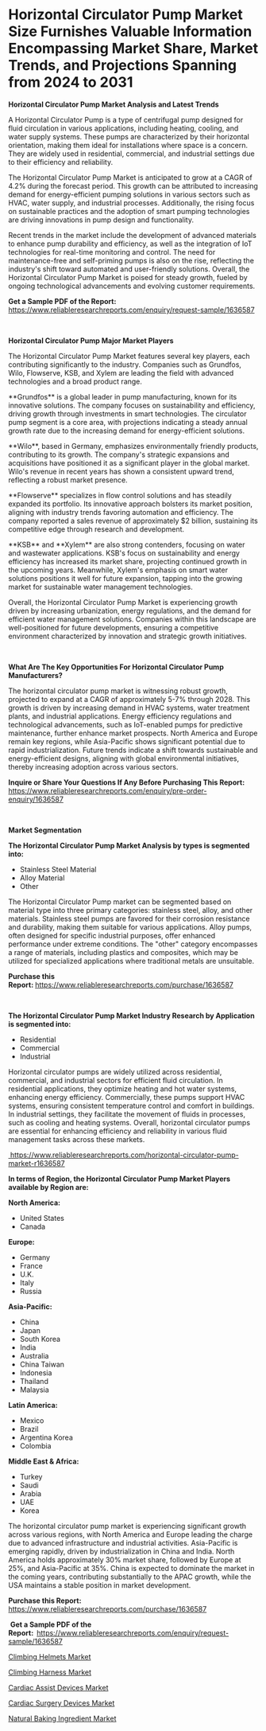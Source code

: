 <p><h1>Horizontal Circulator Pump Market Size Furnishes Valuable Information Encompassing Market Share, Market Trends, and Projections Spanning from 2024 to 2031</h1></p><p><strong>Horizontal Circulator Pump Market Analysis and Latest Trends</strong></p>
<p><p>A Horizontal Circulator Pump is a type of centrifugal pump designed for fluid circulation in various applications, including heating, cooling, and water supply systems. These pumps are characterized by their horizontal orientation, making them ideal for installations where space is a concern. They are widely used in residential, commercial, and industrial settings due to their efficiency and reliability.</p><p>The Horizontal Circulator Pump Market is anticipated to grow at a CAGR of 4.2% during the forecast period. This growth can be attributed to increasing demand for energy-efficient pumping solutions in various sectors such as HVAC, water supply, and industrial processes. Additionally, the rising focus on sustainable practices and the adoption of smart pumping technologies are driving innovations in pump design and functionality.</p><p>Recent trends in the market include the development of advanced materials to enhance pump durability and efficiency, as well as the integration of IoT technologies for real-time monitoring and control. The need for maintenance-free and self-priming pumps is also on the rise, reflecting the industry's shift toward automated and user-friendly solutions. Overall, the Horizontal Circulator Pump Market is poised for steady growth, fueled by ongoing technological advancements and evolving customer requirements.</p></p>
<p><strong>Get a Sample PDF of the Report:&nbsp;</strong> <a href="https://www.reliableresearchreports.com/enquiry/request-sample/1636587">https://www.reliableresearchreports.com/enquiry/request-sample/1636587</a></p>
<p>&nbsp;</p>
<p><strong>Horizontal Circulator Pump Major Market Players</strong></p>
<p><p>The Horizontal Circulator Pump Market features several key players, each contributing significantly to the industry. Companies such as Grundfos, Wilo, Flowserve, KSB, and Xylem are leading the field with advanced technologies and a broad product range.</p><p>**Grundfos** is a global leader in pump manufacturing, known for its innovative solutions. The company focuses on sustainability and efficiency, driving growth through investments in smart technologies. The circulator pump segment is a core area, with projections indicating a steady annual growth rate due to the increasing demand for energy-efficient solutions.</p><p>**Wilo**, based in Germany, emphasizes environmentally friendly products, contributing to its growth. The company's strategic expansions and acquisitions have positioned it as a significant player in the global market. Wilo's revenue in recent years has shown a consistent upward trend, reflecting a robust market presence.</p><p>**Flowserve** specializes in flow control solutions and has steadily expanded its portfolio. Its innovative approach bolsters its market position, aligning with industry trends favoring automation and efficiency. The company reported a sales revenue of approximately $2 billion, sustaining its competitive edge through research and development.</p><p>**KSB** and **Xylem** are also strong contenders, focusing on water and wastewater applications. KSB's focus on sustainability and energy efficiency has increased its market share, projecting continued growth in the upcoming years. Meanwhile, Xylem's emphasis on smart water solutions positions it well for future expansion, tapping into the growing market for sustainable water management technologies.</p><p>Overall, the Horizontal Circulator Pump Market is experiencing growth driven by increasing urbanization, energy regulations, and the demand for efficient water management solutions. Companies within this landscape are well-positioned for future developments, ensuring a competitive environment characterized by innovation and strategic growth initiatives.</p></p>
<p>&nbsp;</p>
<p><strong>What Are The Key Opportunities For Horizontal Circulator Pump Manufacturers?</strong></p>
<p><p>The horizontal circulator pump market is witnessing robust growth, projected to expand at a CAGR of approximately 5-7% through 2028. This growth is driven by increasing demand in HVAC systems, water treatment plants, and industrial applications. Energy efficiency regulations and technological advancements, such as IoT-enabled pumps for predictive maintenance, further enhance market prospects. North America and Europe remain key regions, while Asia-Pacific shows significant potential due to rapid industrialization. Future trends indicate a shift towards sustainable and energy-efficient designs, aligning with global environmental initiatives, thereby increasing adoption across various sectors.</p></p>
<p><strong>Inquire or Share Your Questions If Any Before Purchasing This Report:</strong> <a href="https://www.reliableresearchreports.com/enquiry/pre-order-enquiry/1636587">https://www.reliableresearchreports.com/enquiry/pre-order-enquiry/1636587</a></p>
<p>&nbsp;</p>
<p><strong>Market Segmentation</strong></p>
<p><strong>The Horizontal Circulator Pump Market Analysis by types is segmented into:</strong></p>
<p><ul><li>Stainless Steel Material</li><li>Alloy Material</li><li>Other</li></ul></p>
<p><p>The Horizontal Circulator Pump market can be segmented based on material type into three primary categories: stainless steel, alloy, and other materials. Stainless steel pumps are favored for their corrosion resistance and durability, making them suitable for various applications. Alloy pumps, often designed for specific industrial purposes, offer enhanced performance under extreme conditions. The "other" category encompasses a range of materials, including plastics and composites, which may be utilized for specialized applications where traditional metals are unsuitable.</p></p>
<p><strong>Purchase this Report:&nbsp;</strong><a href="https://www.reliableresearchreports.com/purchase/1636587">https://www.reliableresearchreports.com/purchase/1636587</a></p>
<p>&nbsp;</p>
<p><strong>The Horizontal Circulator Pump Market Industry Research by Application is segmented into:</strong></p>
<p><ul><li>Residential</li><li>Commercial</li><li>Industrial</li></ul></p>
<p><p>Horizontal circulator pumps are widely utilized across residential, commercial, and industrial sectors for efficient fluid circulation. In residential applications, they optimize heating and hot water systems, enhancing energy efficiency. Commercially, these pumps support HVAC systems, ensuring consistent temperature control and comfort in buildings. In industrial settings, they facilitate the movement of fluids in processes, such as cooling and heating systems. Overall, horizontal circulator pumps are essential for enhancing efficiency and reliability in various fluid management tasks across these markets.</p></p>
<p><a href="https://www.reliableresearchreports.com/horizontal-circulator-pump-market-r1636587">&nbsp;https://www.reliableresearchreports.com/horizontal-circulator-pump-market-r1636587</a></p>
<p><strong>In terms of Region, the Horizontal Circulator Pump Market Players available by Region are:</strong></p>
<p>
    <p> <strong> North America: </strong>
        <ul>
            <li>United States</li>
            <li>Canada</li>
        </ul>
        </p> 
    <p> <strong> Europe: </strong>
        <ul>
            <li>Germany</li>
            <li>France</li>
            <li>U.K.</li>
            <li>Italy</li>
            <li>Russia</li>
        </ul>
        </p> 
    <p> <strong> Asia-Pacific: </strong>
        <ul>
            <li>China</li>
            <li>Japan</li>
            <li>South Korea</li>
            <li>India</li>
            <li>Australia</li>
            <li>China Taiwan</li>
            <li>Indonesia</li>
            <li>Thailand</li>
            <li>Malaysia</li>
        </ul>
        </p> 
    <p> <strong> Latin America: </strong>
        <ul>
            <li>Mexico</li>
            <li>Brazil</li>
            <li>Argentina Korea</li>
            <li>Colombia</li>
        </ul>
        </p> 
    <p> <strong> Middle East & Africa: </strong>
        <ul>
            <li>Turkey</li>
            <li>Saudi</li>
            <li>Arabia</li>
            <li>UAE</li>
            <li>Korea</li>
        </ul>
    </p>
    </p>
<p><p>The horizontal circulator pump market is experiencing significant growth across various regions, with North America and Europe leading the charge due to advanced infrastructure and industrial activities. Asia-Pacific is emerging rapidly, driven by industrialization in China and India. North America holds approximately 30% market share, followed by Europe at 25%, and Asia-Pacific at 35%. China is expected to dominate the market in the coming years, contributing substantially to the APAC growth, while the USA maintains a stable position in market development.</p></p>
<p><strong>Purchase this Report: </strong><a href="https://www.reliableresearchreports.com/purchase/1636587">https://www.reliableresearchreports.com/purchase/1636587</a></p>
<p>&nbsp;<strong>Get a Sample PDF of the Report:&nbsp;&nbsp;</strong><a href="https://www.reliableresearchreports.com/enquiry/request-sample/1636587">https://www.reliableresearchreports.com/enquiry/request-sample/1636587</a></p>
<p><strong></strong></p>
<p><p><a href="https://issuu.com/reportprime-2/docs/climbing-helmets-market-size-2030.p_2497d6ed3475d6">Climbing Helmets Market</a></p><p><a href="https://issuu.com/reportprime-2/docs/climbing-harness-market-size-2030.p_ebeda8a4759c14">Climbing Harness Market</a></p><p><a href="https://www.linkedin.com/pulse/cardiac-assist-devices-market-analysis-report-global-insights-jufne?trackingId=leWmbFs9SwyrUOIZziU1PA%3D%3D">Cardiac Assist Devices Market</a></p><p><a href="https://www.linkedin.com/pulse/cardiac-surgery-devices-market-research-report-forecast-3uyue?trackingId=P1wuHMBOQVWbJDEmTZAWCQ%3D%3D">Cardiac Surgery Devices Market</a></p><p><a href="https://medium.com/@airdrophunter675/how-will-the-natural-baking-ingredient-market-evolve-1be3128225a1">Natural Baking Ingredient Market</a></p></p>